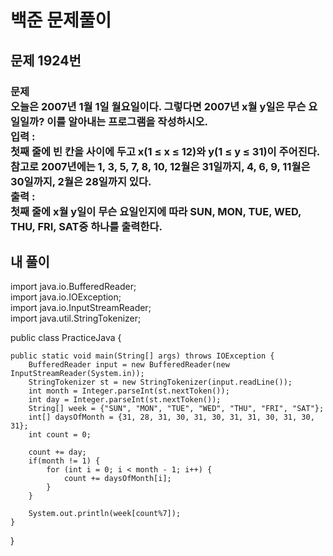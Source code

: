 # 백준 문제풀이

## 문제 1924번
### 문제<br>오늘은 2007년 1월 1일 월요일이다. 그렇다면 2007년 x월 y일은 무슨 요일일까? 이를 알아내는 프로그램을 작성하시오.<br>입력 :<br>첫째 줄에 빈 칸을 사이에 두고 x(1 ≤ x ≤ 12)와 y(1 ≤ y ≤ 31)이 주어진다. 참고로 2007년에는 1, 3, 5, 7, 8, 10, 12월은 31일까지, 4, 6, 9, 11월은 30일까지, 2월은 28일까지 있다.<br>출력 :<br>첫째 줄에 x월 y일이 무슨 요일인지에 따라 SUN, MON, TUE, WED, THU, FRI, SAT중 하나를 출력한다.
## 내 풀이
import java.io.BufferedReader;<br>
import java.io.IOException;<br>
import java.io.InputStreamReader;<br>
import java.util.StringTokenizer;<br>

public class PracticeJava {

    public static void main(String[] args) throws IOException {
        BufferedReader input = new BufferedReader(new InputStreamReader(System.in));
        StringTokenizer st = new StringTokenizer(input.readLine());
        int month = Integer.parseInt(st.nextToken());
        int day = Integer.parseInt(st.nextToken());
        String[] week = {"SUN", "MON", "TUE", "WED", "THU", "FRI", "SAT"};
        int[] daysOfMonth = {31, 28, 31, 30, 31, 30, 31, 31, 30, 31, 30, 31};
        int count = 0;

        count += day;
        if(month != 1) {
            for (int i = 0; i < month - 1; i++) {
                count += daysOfMonth[i];
            }
        }

        System.out.println(week[count%7]);
    }
}
